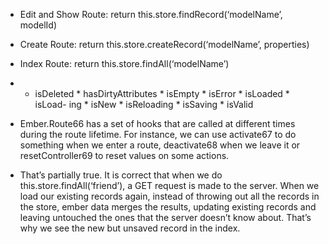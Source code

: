 - Edit and Show Route: return this.store.findRecord(‘modelName’, modelId) 
- Create Route: return this.store.createRecord(‘modelName’, properties)
- Index Route: return this.store.findAll(‘modelName’)

- * isDeleted * hasDirtyAttributes * isEmpty * isError * isLoaded * isLoad- ing * isNew * isReloading * isSaving * isValid

- Ember.Route66 has a set of hooks that are called at different times during the route lifetime. For instance, we can use activate67 to do something when we enter a route, deactivate68 when we leave it or resetController69 to reset values on some actions.
- That’s partially true. It is correct that when we do this.store.findAll(‘friend’), a GET request is made to the server. When we load our existing records again, instead of throwing out all the records in the store, ember data merges the results, updating existing records and leaving untouched the ones that the server doesn’t know about. That’s why we see the new but unsaved record in the index.